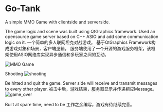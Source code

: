 # Go-Tank
A simple MMO Game with clientside and serverside.

The game logic and scene was built using QtGraphics framework.
Used an opensource game server based on C++ ASIO and add some communication logic on it.
一个简单的多人联网坦克对战游戏。
基于QtGraphics Framework构成游戏对象和场景，客户端逻辑。
服务端使用了一个开源的游戏服务框架，该框架使用ASIO网络库实现异步通信和多玩家之间的互动。

![MMO Game](https://user-images.githubusercontent.com/48480901/201846634-3247acd9-9f0a-461c-8e79-bd45df537069.jpg)

Shooting
![shooting](https://user-images.githubusercontent.com/48480901/202094784-f317639f-a31f-43ee-a48f-c2ad5f5525ef.jpg)

Be hitted and quit the game. Server side will receive and transmit messages to every other player.
被击中后，游戏结束，服务器显示并传递相应Message。
![game_over](https://user-images.githubusercontent.com/48480901/202094951-3e7de602-3646-474a-bfaf-959721b0664a.jpg)

Built at spare time, need to be 
工作之余编写，游戏有待继续完善。
